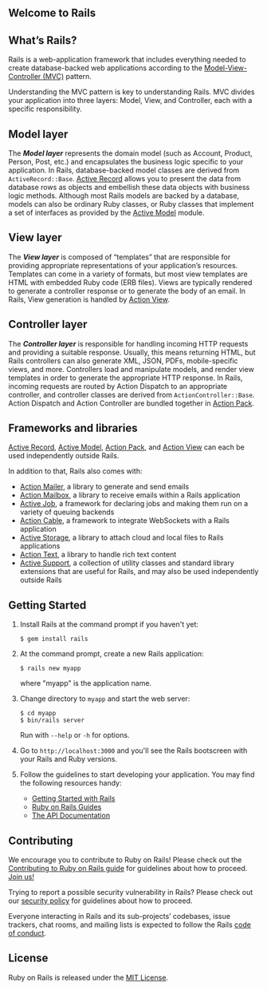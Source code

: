 ## Welcome to Rails

## What’s Rails?

Rails is a web-application framework that includes everything needed to create database-backed web applications according to the [Model-View-Controller (MVC)](https://en.wikipedia.org/wiki/Model-view-controller) pattern.

Understanding the MVC pattern is key to understanding Rails. MVC divides your application into three layers: Model, View, and Controller, each with a specific responsibility.

## Model layer

The ***Model layer*** represents the domain model (such as Account, Product, Person, Post, etc.) and encapsulates the business logic specific to your application. In Rails, database-backed model classes are derived from `ActiveRecord::Base`. [Active Record](files/activerecord/README_rdoc.html) allows you to present the data from database rows as objects and embellish these data objects with business logic methods. Although most Rails models are backed by a database, models can also be ordinary Ruby classes, or Ruby classes that implement a set of interfaces as provided by the [Active Model](files/activemodel/README_rdoc.html) module.

## View layer

The ***View layer*** is composed of “templates” that are responsible for providing appropriate representations of your application’s resources. Templates can come in a variety of formats, but most view templates are HTML with embedded Ruby code (ERB files). Views are typically rendered to generate a controller response or to generate the body of an email. In Rails, View generation is handled by [Action View](files/actionview/README_rdoc.html).

## Controller layer

The ***Controller layer*** is responsible for handling incoming HTTP requests and providing a suitable response. Usually, this means returning HTML, but Rails controllers can also generate XML, JSON, PDFs, mobile-specific views, and more. Controllers load and manipulate models, and render view templates in order to generate the appropriate HTTP response. In Rails, incoming requests are routed by Action Dispatch to an appropriate controller, and controller classes are derived from `ActionController::Base`. Action Dispatch and Action Controller are bundled together in [Action Pack](files/actionpack/README_rdoc.html).

## Frameworks and libraries

[Active Record](files/activerecord/README_rdoc.html), [Active Model](files/activemodel/README_rdoc.html), [Action Pack](files/actionpack/README_rdoc.html), and [Action View](files/actionview/README_rdoc.html) can each be used independently outside Rails.

In addition to that, Rails also comes with:

* [Action Mailer](files/actionmailer/README_rdoc.html), a library to generate and send emails
* [Action Mailbox](files/actionmailbox/README_md.html), a library to receive emails within a Rails application
* [Active Job](files/activejob/README_md.html), a framework for declaring jobs and making them run on a variety of queuing backends
* [Action Cable](files/actioncable/README_md.html), a framework to integrate WebSockets with a Rails application
* [Active Storage](files/activestorage/README_md.html), a library to attach cloud and local files to Rails applications
* [Action Text](files/actiontext/README_md.html), a library to handle rich text content
* [Active Support](files/activesupport/README_rdoc.html), a collection of utility classes and standard library extensions that are useful for Rails, and may also be used independently outside Rails

## Getting Started

1. Install Rails at the command prompt if you haven't yet:
   
   ```
   $ gem install rails
   
   ```
2. At the command prompt, create a new Rails application:
   
   ```
   $ rails new myapp
   
   ```
   
   where "myapp" is the application name.
3. Change directory to `myapp` and start the web server:
   
   ```
   $ cd myapp
   $ bin/rails server
   
   ```
   
   Run with `--help` or `-h` for options.
4. Go to `http://localhost:3000` and you'll see the Rails bootscreen with your Rails and Ruby versions.
5. Follow the guidelines to start developing your application. You may find the following resources handy:
   
   * [Getting Started with Rails](https://guides.rubyonrails.org/getting_started.html)
   * [Ruby on Rails Guides](https://guides.rubyonrails.org/)
   * [The API Documentation](https://api.rubyonrails.org/)

## Contributing

We encourage you to contribute to Ruby on Rails! Please check out the [Contributing to Ruby on Rails guide](https://edgeguides.rubyonrails.org/contributing_to_ruby_on_rails.html) for guidelines about how to proceed. [Join us!](https://contributors.rubyonrails.org/)

Trying to report a possible security vulnerability in Rails? Please check out our [security policy](https://rubyonrails.org/security) for guidelines about how to proceed.

Everyone interacting in Rails and its sub-projects’ codebases, issue trackers, chat rooms, and mailing lists is expected to follow the Rails [code of conduct](https://rubyonrails.org/conduct).

## License

Ruby on Rails is released under the [MIT License](https://opensource.org/licenses/MIT).